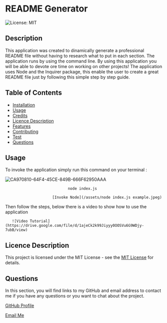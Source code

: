 
# README Generator
![License: MIT](https://img.shields.io/badge/License-MIT-yellow.svg)

## Description
This application was created to dinamically generate a professional README file without having to research what to put in each section.
The application runs by using the command line.
By using this application you will be able to devote ore time on working on other projects!
The application uses Node and the Inquirer package, this enable the user to create a great README file just by following this simple  step by step guide.

## Table of Contents
- [Installation](#installation)
- [Usage](#usage)
- [Credits](#credits)
- [Licence Description](#licence-description) 
- [Features](#features)
- [Contributing](#contributing)
- [Test](#test)
- [Questions](#questions)


## Usage

To invoke the application simply run this command on your terminal :


![CA970810-64F4-45CE-849B-666F62950AAA](https://github.com/Aleks-Ianu/ReadMeGenerator/assets/110541549/84332920-29b5-4bdb-bbf7-3dcb29c0173d)



                                node index.js
            
                         [Invoke Node](/assets/node index.js example.jpeg)

Then follow the steps, below there is a video to show how to use the application

       ![Video Tutorial](https://drive.google.com/file/d/1ajeCk2k99Jiyyy0OOSVu6G9WDjy-7ubB/view)




## Licence Description
This project is licensed under the MIT License - see the [MIT License](https://opensource.org/licenses/MIT) for details.


## Questions
In this section, you will find links to my GitHub and email address to contact me if you have any questions or you want to chat about the project.

[GitHub Profile](https://github.com/Aleks-Ianu)

[Email Me](mailto:ianu.aleks@gmail.com)
